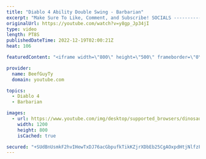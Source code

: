```yaml
---
title: "Diablo 4 Ability Double Swing - Barbarian"
excerpt: "Make Sure To Like, Comment, and Subscribe! SOCIALS ---------------------------------------------- Join Our ..."
originalUrl: https://youtube.com/watch?v=y8gp_Jp34jI
type: video
length: PT8S
publishedDateTime: 2022-12-19T02:00:21Z
heat: 106

featuredContent: "<iframe width=\"800\" height=\"500\" frameborder=\"0\" src=\"https://www.youtube.com/embed/y8gp_Jp34jI\" allow=\"accelerometer; autoplay; encrypted-media; gyroscope; picture-in-picture\" allowfullscreen></iframe>"

provider:
  name: BeefGuyTy
  domain: youtube.com

topics:
  - Diablo 4
  - Barbarian

images:
  - url: https://www.youtube.com/img/desktop/supported_browsers/dinosaur.png
    width: 1200
    height: 800
    isCached: true

secured: "+SUdBnUsmkF2hvIHewTxDJ76acGbpufkTikKZjrXDbEb25CgAOxpdHtjNlfzF1PhPjM4gFYNRg/odvvoTfMFP6s2a9iPjl2A5HZYHUYsy/Q1NT9PEZOU73VU0e+11zxx74RWEKiu5EsZhjTKmGJhAuWPFvqOm8pBOLAVf0KfkqESIKD45xuxpB1QsNfL/6S6R5NnbpitQmN6R+FNcUjFQg9iA9Ik0HnEheOiobJnJPdMLviZW9Atct+PdhVnuipBbaDrjpkcQyl4z/pdSd5NKqwWcwzMi3tepwXQmwjPa0D617sfM4d70z6eD6MV41ZB6yxRbfQ9qzYSEZtVxz/FdoTqMXDBf8CceMCDS6IlLtxME5FBMt7M18/jVjEKwffOKF4mwTLIomLDL7QxeqqptxA4yx/W3Hlcfsg9j6F/2lE=;eRXH8h/j0h9KoDzymcktLQ=="
---
```


